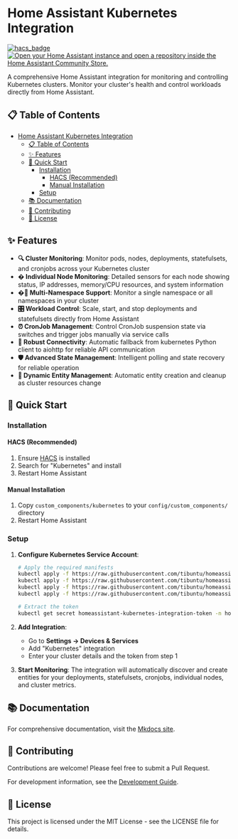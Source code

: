 # Home Assistant Kubernetes Integration

[![hacs_badge](https://img.shields.io/badge/HACS-Custom-orange.svg)](https://github.com/custom-components/hacs)
[![Open your Home Assistant instance and open a repository inside the Home Assistant Community Store.](https://my.home-assistant.io/badges/hacs_repository.svg)](https://my.home-assistant.io/redirect/hacs_repository/?owner=Tibuntu&repository=homeassistant-kubernetes)

A comprehensive Home Assistant integration for monitoring and controlling Kubernetes clusters. Monitor your cluster's health and control workloads directly from Home Assistant.

## 📋 Table of Contents

- [Home Assistant Kubernetes Integration](#home-assistant-kubernetes-integration)
  - [📋 Table of Contents](#-table-of-contents)
  - [✨ Features](#-features)
  - [🚀 Quick Start](#-quick-start)
    - [Installation](#installation)
      - [HACS (Recommended)](#hacs-recommended)
      - [Manual Installation](#manual-installation)
    - [Setup](#setup)
  - [📚 Documentation](#-documentation)
  - [🤝 Contributing](#-contributing)
  - [📄 License](#-license)

## ✨ Features

- **🔍 Cluster Monitoring**: Monitor pods, nodes, deployments, statefulsets, and cronjobs across your Kubernetes cluster
- **�️ Individual Node Monitoring**: Detailed sensors for each node showing status, IP addresses, memory/CPU resources, and system information
- **�📁 Multi-Namespace Support**: Monitor a single namespace or all namespaces in your cluster
- **🎛️ Workload Control**: Scale, start, and stop deployments and statefulsets directly from Home Assistant
- **⏰ CronJob Management**: Control CronJob suspension state via switches and trigger jobs manually via service calls
- **🔄 Robust Connectivity**: Automatic fallback from kubernetes Python client to aiohttp for reliable API communication
- **🛡️ Advanced State Management**: Intelligent polling and state recovery for reliable operation
- **🔧 Dynamic Entity Management**: Automatic entity creation and cleanup as cluster resources change

## 🚀 Quick Start

### Installation

#### HACS (Recommended)

1. Ensure [HACS](https://hacs.xyz/) is installed
2. Search for "Kubernetes" and install
3. Restart Home Assistant

#### Manual Installation

1. Copy `custom_components/kubernetes` to your `config/custom_components/` directory
2. Restart Home Assistant

### Setup

1. **Configure Kubernetes Service Account**:

   ```bash
   # Apply the required manifests
   kubectl apply -f https://raw.githubusercontent.com/tibuntu/homeassistant-kubernetes/refs/heads/main/manifests/serviceaccount.yaml
   kubectl apply -f https://raw.githubusercontent.com/tibuntu/homeassistant-kubernetes/refs/heads/main/manifests/clusterrole.yaml
   kubectl apply -f https://raw.githubusercontent.com/tibuntu/homeassistant-kubernetes/refs/heads/main/manifests/clusterrolebinding.yaml
   kubectl apply -f https://raw.githubusercontent.com/tibuntu/homeassistant-kubernetes/refs/heads/main/manifests/serviceaccount-token-secret.yaml

   # Extract the token
   kubectl get secret homeassistant-kubernetes-integration-token -n homeassistant -o jsonpath='{.data.token}' | base64 -d
   ```

2. **Add Integration**:
   - Go to **Settings → Devices & Services**
   - Add "Kubernetes" integration
   - Enter your cluster details and the token from step 1

3. **Start Monitoring**: The integration will automatically discover and create entities for your deployments, statefulsets, cronjobs, individual nodes, and cluster metrics.

## 📚 Documentation

For comprehensive documentation, visit the [Mkdocs site](https://tibuntu.github.io/homeassistant-kubernetes/).

## 🤝 Contributing

Contributions are welcome! Please feel free to submit a Pull Request.

For development information, see the [Development Guide](https://tibuntu.github.io/homeassistant-kubernetes/DEVELOPMENT/).

## 📄 License

This project is licensed under the MIT License - see the LICENSE file for details.
